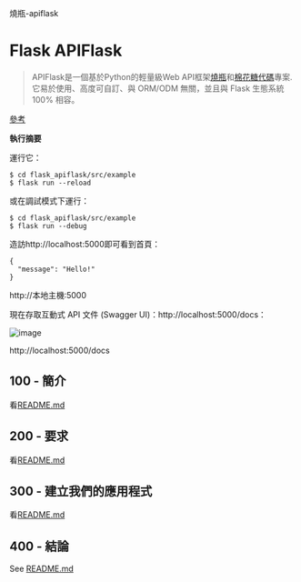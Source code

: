 燒瓶-apiflask

# Flask APIFlask

> APIFlask是一個基於Python的輕量級Web API框架[燒瓶](https://github.com/pallets/flask)和[棉花糖代碼](https://github.com/marshmallow-code)專案.它易於使用、高度可自訂、與 ORM/ODM 無關，並且與 Flask 生態系統 100% 相容。

[參考](./REFERENCES.md)

**執行摘要**

運行它：

    $ cd flask_apiflask/src/example
    $ flask run --reload

或在調試模式下運行：

    $ cd flask_apiflask/src/example
    $ flask run --debug

造訪http&#x3A;//localhost:5000即可看到首頁：

    {
      "message": "Hello!"
    }

http&#x3A;//本地主機:5000

現在存取互動式 API 文件 (Swagger UI)：http&#x3A;//localhost:5000/docs：

![image](https://github.com/user-attachments/assets/32bbb227-97fc-4f39-808b-a9f91f917979)

http&#x3A;//localhost:5000/docs

## 100 - 簡介

看[README.md](./100/README.md)

## 200 - 要求

看[README.md](./200/README.md)

## 300 - 建立我們的應用程式

看[README.md](./300/README.md)

## 400 - 結論

See [README.md](./400/README.md)
